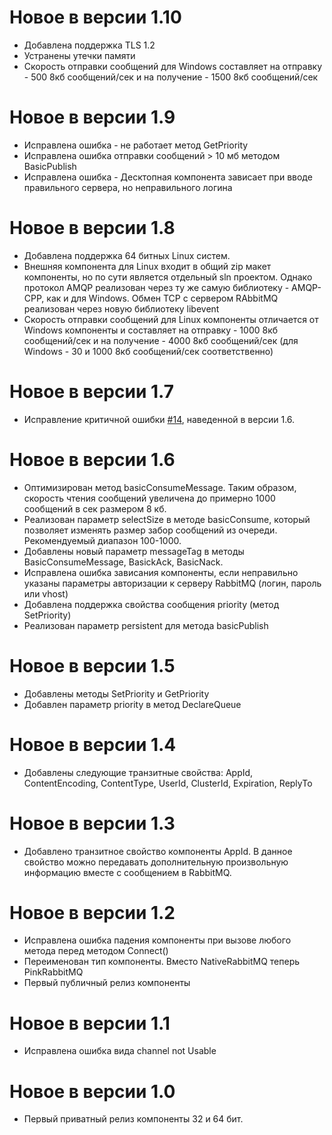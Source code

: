 # Новое в версии 1.10
* Добавлена поддержка TLS 1.2
* Устранены утечки памяти
* Скорость отправки сообщений для Windows составляет на отправку - 500 8кб сообщений/сек и на получение - 1500 8кб сообщений/сек

# Новое в версии 1.9
* Исправлена ошибка - не работает метод GetPriority
* Исправлена ошибка отправки сообщений > 10 мб методом BasicPublish
* Исправлена ошибка - Десктопная компонента зависает при вводе правильного сервера, но неправильного логина
# Новое в версии 1.8
* Добавлена поддержка 64 битных Linux систем. 
* Внешняя компонента для Linux входит в общий zip макет компоненты, но по сути является отдельный sln проектом. Однако протокол AMQP реализован через ту же самую библиотеку  - AMQP-CPP, как и для Windows. Обмен TCP с сервером RAbbitMQ реализован через новую библиотеку libevent
* Скорость отправки сообщений для Linux компоненты отличается от Windows компоненты и составляет на отправку - 1000 8кб сообщений/сек и на получение - 4000 8кб сообщений/сек (для Windows - 30 и 1000 8кб сообщений/сек соответственно)

# Новое в версии 1.7
* Исправление критичной ошибки [#14](https://github.com/BITERP/PinkRabbitMQ/issues/14), наведенной в версии 1.6.

# Новое в версии 1.6

* Оптимизирован метод basicConsumeMessage. Таким образом, скорость чтения сообщений увеличена до примерно 1000 сообщений в сек размером 8 кб.
* Реализован параметр selectSize в методе basicConsume, который позволяет изменять размер забор сообщений из очереди. Рекомендуемый диапазон 100-1000.
* Добавлены новый параметр messageTag в методы BasicConsumeMessage, BasickAck, BasicNack.
* Исправлена ошибка зависания компоненты, если неправильно указаны параметры авторизации к серверу RabbitMQ (логин, пароль или vhost)
* Добавлена поддержка свойства сообщения  priority (метод SetPriority)
* Реализован параметр persistent для метода basicPublish 

# Новое в версии 1.5

* Добавлены методы SetPriority и GetPriority
* Добавлен параметр priority в метод DeclareQueue

# Новое в версии 1.4

* Добавлены следующие транзитные свойства: AppId, ContentEncoding, ContentType, UserId, ClusterId, Expiration, ReplyTo

# Новое в версии 1.3

* Добавлено транзитное свойство компоненты AppId. В данное свойство можно передавать дополнительную произвольную информацию вместе с сообщением в RabbitMQ.

# Новое в версии 1.2

* Исправлена ошибка падения компоненты при вызове любого метода перед методом Connect()
* Переименован тип компоненты. Вместо NativeRabbitMQ теперь PinkRabbitMQ
* Первый публичный релиз компоненты

# Новое в версии 1.1

* Исправлена ошибка вида channel not Usable

# Новое в версии 1.0

* Первый приватный релиз компоненты 32 и 64 бит.
